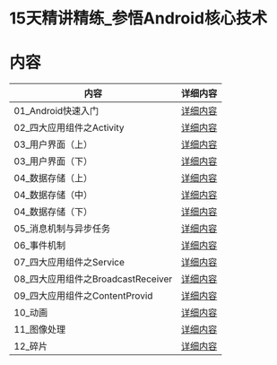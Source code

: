 # 15天精讲精练_参悟Android核心技术

# 内容
| 内容 | 详细内容 |
|-----|-----|
| 01_Android快速入门 | [详细内容](https://github.com/BruceAnda/SGGAndroid/tree/master/app/src/main/java/zhaoliang/com/androidsgg/activity/androidcore/day01) |
| 02_四大应用组件之Activity | [详细内容](https://github.com/BruceAnda/SGGAndroid/tree/master/app/src/main/java/zhaoliang/com/androidsgg/activity/androidcore/day02) |
| 03_用户界面（上）| [详细内容](https://github.com/BruceAnda/SGGAndroid/tree/master/app/src/main/java/zhaoliang/com/androidsgg/activity/androidcore/day03) |
| 03_用户界面（下）| [详细内容](https://github.com/BruceAnda/SGGAndroid/tree/master/app/src/main/java/zhaoliang/com/androidsgg/activity/androidcore/day04) |
| 04_数据存储（上）| [详细内容](https://github.com/BruceAnda/SGGAndroid/tree/master/app/src/main/java/zhaoliang/com/androidsgg/activity/androidcore/day05) |
| 04_数据存储（中）| [详细内容](https://github.com/BruceAnda/SGGAndroid/tree/master/app/src/main/java/zhaoliang/com/androidsgg/activity/androidcore/day06) |
| 04_数据存储（下）| [详细内容](https://github.com/BruceAnda/SGGAndroid/tree/master/app/src/main/java/zhaoliang/com/androidsgg/activity/androidcore/day07) |
| 05_消息机制与异步任务 | [详细内容](https://github.com/BruceAnda/SGGAndroid/tree/master/app/src/main/java/zhaoliang/com/androidsgg/activity/androidcore/day08) |
| 06_事件机制 | [详细内容](https://github.com/BruceAnda/SGGAndroid/tree/master/app/src/main/java/zhaoliang/com/androidsgg/activity/androidcore/day09) |
| 07_四大应用组件之Service | [详细内容](https://github.com/BruceAnda/SGGAndroid/tree/master/app/src/main/java/zhaoliang/com/androidsgg/activity/androidcore/day10) |
| 08_四大应用组件之BroadcastReceiver | [详细内容](https://github.com/BruceAnda/SGGAndroid/tree/master/app/src/main/java/zhaoliang/com/androidsgg/activity/androidcore/day11) |
| 09_四大应用组件之ContentProvid | [详细内容](https://github.com/BruceAnda/SGGAndroid/tree/master/app/src/main/java/zhaoliang/com/androidsgg/activity/androidcore/day12) |
| 10_动画 | [详细内容](https://github.com/BruceAnda/SGGAndroid/tree/master/app/src/main/java/zhaoliang/com/androidsgg/activity/androidcore/day13) |
| 11_图像处理 | [详细内容](https://github.com/BruceAnda/SGGAndroid/tree/master/app/src/main/java/zhaoliang/com/androidsgg/activity/androidcore/day14) |
| 12_碎片 | [详细内容](https://github.com/BruceAnda/SGGAndroid/tree/master/app/src/main/java/zhaoliang/com/androidsgg/activity/androidcore/day15) |